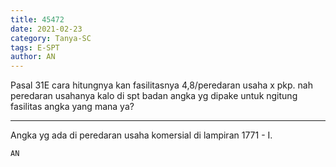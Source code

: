 ```yaml
---
title: 45472
date: 2021-02-23
category: Tanya-SC
tags: E-SPT
author: AN
---
```


Pasal 31E cara hitungnya kan fasilitasnya 4,8/peredaran usaha x pkp. nah peredaran usahanya kalo di spt badan angka yg dipake untuk ngitung fasilitas angka yang mana ya?

---

Angka yg ada di peredaran usaha komersial di lampiran 1771 - I.

`AN`
